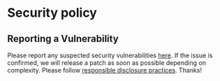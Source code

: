 # Security policy

## Reporting a Vulnerability

Please report any suspected security vulnerabilities [here][new-advisory]. If the issue is confirmed, we will release a
patch as soon as possible depending on complexity. Please follow [responsible disclosure
practices](https://en.wikipedia.org/wiki/Coordinated_vulnerability_disclosure). Thanks!

[new-advisory]: https://github.com/mehalter/astromason-registry/security/advisories/new
